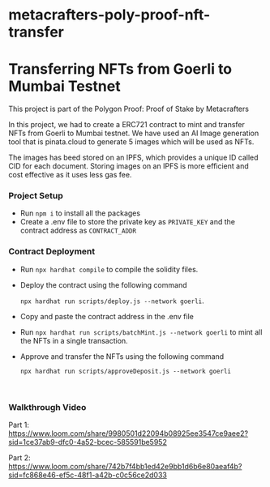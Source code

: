 # metacrafters-poly-proof-nft-transfer
# Transferring NFTs from Goerli to Mumbai Testnet

This project is part of the Polygon Proof: Proof of Stake  by Metacrafters

In this project, we had to create a ERC721 contract to mint and transfer NFTs from Goerli to Mumbai testnet. We have used an AI Image generation tool that is pinata.cloud to generate 5 images which will be used as NFTs.
&nbsp;


The images has beed stored on an IPFS, which provides a unique ID called CID for each document. Storing images on an IPFS is more efficient and cost effective as it uses less gas fee.
&nbsp;
&nbsp;

### Project Setup

- Run `npm i` to install all the packages
- Create a .env file to store the private key as `PRIVATE_KEY` and the contract address as `CONTRACT_ADDR`


### Contract Deployment

 - Run `npx hardhat compile` to compile the solidity files.
 - Deploy the contract using the following command 
   &nbsp;
   
   `npx hardhat run scripts/deploy.js --network goerli`.
 - Copy and paste the contract address in the .env file
 - Run `npx hardhat run scripts/batchMint.js --network goerli` to mint all the NFTs in a single transaction.
 - Approve and transfer the NFTs using the following command
    &nbsp;

   `npx hardhat run scripts/approveDeposit.js --network goerli`

&nbsp;

### Walkthrough Video

Part 1: https://www.loom.com/share/9980501d22094b08925ee3547ce9aee2?sid=1ce37ab9-dfc0-4a52-bcec-585591be5952
&nbsp;

Part 2: https://www.loom.com/share/742b7f4bb1ed42e9bb1d6b6e80aeaf4b?sid=fc868e46-ef5c-48f1-a42b-c0c56ce2d033
